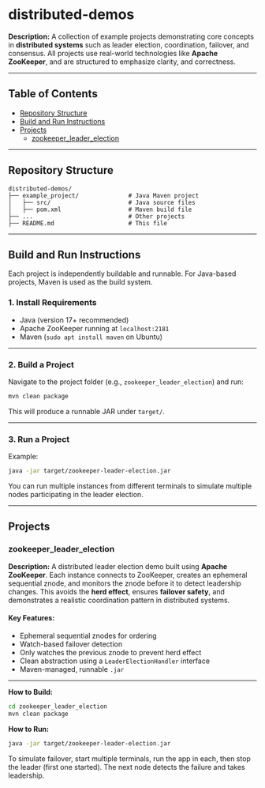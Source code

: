 # distributed-demos

**Description:**
A collection of example projects demonstrating core concepts in **distributed systems** such as leader election, coordination, failover, and consensus.
All projects use real-world technologies like **Apache ZooKeeper**, and are structured to emphasize clarity, and correctness.

---

## Table of Contents

* [Repository Structure](#repository-structure)
* [Build and Run Instructions](#build-and-run-instructions)
* [Projects](#projects)
  * [zookeeper\_leader\_election](#zookeeper_leader_election)

---

## Repository Structure

```plaintext
distributed-demos/
├── example_project/              # Java Maven project
│   ├── src/                      # Java source files
│   ├── pom.xml                   # Maven build file
├── ...                           # Other projects
├── README.md                     # This file
```

---

## Build and Run Instructions

Each project is independently buildable and runnable.
For Java-based projects, Maven is used as the build system.

### 1. Install Requirements

* Java (version 17+ recommended)
* Apache ZooKeeper running at `localhost:2181`
* Maven (`sudo apt install maven` on Ubuntu)

---

### 2. Build a Project

Navigate to the project folder (e.g., `zookeeper_leader_election`) and run:

```bash
mvn clean package
```

This will produce a runnable JAR under `target/`.

---

### 3. Run a Project

Example:

```bash
java -jar target/zookeeper-leader-election.jar
```

You can run multiple instances from different terminals to simulate multiple nodes participating in the leader election.

---

## Projects

### zookeeper\_leader\_election

**Description:**
A distributed leader election demo built using **Apache ZooKeeper**.
Each instance connects to ZooKeeper, creates an ephemeral sequential znode, and monitors the znode before it to detect leadership changes.
This avoids the **herd effect**, ensures **failover safety**, and demonstrates a realistic coordination pattern in distributed systems.

#### Key Features:

* Ephemeral sequential znodes for ordering
* Watch-based failover detection
* Only watches the previous znode to prevent herd effect
* Clean abstraction using a `LeaderElectionHandler` interface
* Maven-managed, runnable `.jar`

---

**How to Build:**

```bash
cd zookeeper_leader_election
mvn clean package
```

**How to Run:**

```bash
java -jar target/zookeeper-leader-election.jar
```

To simulate failover, start multiple terminals, run the app in each, then stop the leader (first one started).
The next node detects the failure and takes leadership.